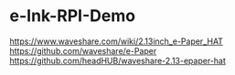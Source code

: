 # e-Ink-RPI-Demo

https://www.waveshare.com/wiki/2.13inch_e-Paper_HAT
https://github.com/waveshare/e-Paper
https://github.com/headHUB/waveshare-2.13-epaper-hat
